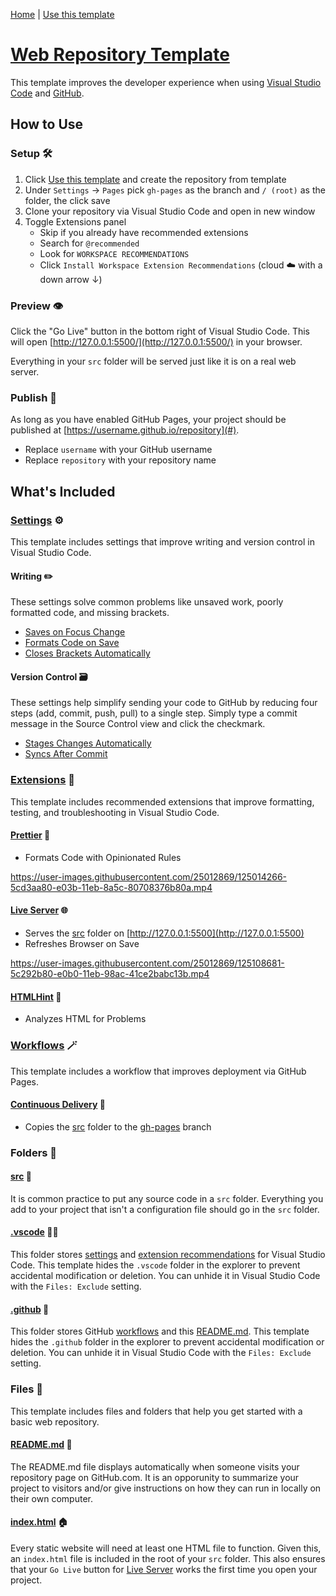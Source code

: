 [Home](../../../../) | [Use this template](https://github.com/ansipes/web-template/generate)

# [Web Repository Template](https://github.com/ansipes/mejo-web-template)

This template improves the developer experience when using [Visual Studio Code](https://code.visualstudio.com/) and [GitHub](https://github.com).

## How to Use

### Setup 🛠

1. Click [Use this template](https://github.com/ansipes/mejo-web-template) and create the repository from template
2. Under `Settings` -> `Pages` pick `gh-pages` as the branch and `/ (root)` as the folder, the click save
3. Clone your repository via Visual Studio Code and open in new window
4. Toggle Extensions panel
   - Skip if you already have recommended extensions
   - Search for `@recommended`
   - Look for `WORKSPACE RECOMMENDATIONS`
   - Click `Install Workspace Extension Recommendations` (cloud ☁️ with a down arrow ↓)

### Preview 👁

Click the "Go Live" button in the bottom right of Visual Studio Code. This will open [http://127.0.0.1:5500/](http://127.0.0.1:5500/) in your browser.

Everything in your `src` folder will be served just like it is on a real web server.

### Publish 🚀

As long as you have enabled GitHub Pages, your project should be published at [https://username.github.io/repository](#).

- Replace `username` with your GitHub username
- Replace `repository` with your repository name

## What's Included

### [Settings](../../.vscode/extensions.json) ⚙️

This template includes settings that improve writing and version control in Visual Studio Code.

#### Writing ✏️

These settings solve common problems like unsaved work, poorly formatted code, and missing brackets.

- [Saves on Focus Change](https://github.com/ansipes/mejo-web-template/blob/812550fd1d1b7951cac2ded8ef2e9589e1ffe6b0/.vscode/settings.json#L2)
- [Formats Code on Save](https://github.com/ansipes/mejo-web-template/blob/812550fd1d1b7951cac2ded8ef2e9589e1ffe6b0/.vscode/settings.json#L3)
- [Closes Brackets Automatically](https://github.com/ansipes/mejo-web-template/blob/812550fd1d1b7951cac2ded8ef2e9589e1ffe6b0/.vscode/settings.json#L10)

#### Version Control 🗃

These settings help simplify sending your code to GitHub by reducing four steps (add, commit, push, pull) to a single step. Simply type a commit message in the Source Control view and click the checkmark.

- [Stages Changes Automatically](https://github.com/ansipes/mejo-web-template/blob/812550fd1d1b7951cac2ded8ef2e9589e1ffe6b0/.vscode/settings.json#L16)
- [Syncs After Commit](https://github.com/ansipes/mejo-web-template/blob/812550fd1d1b7951cac2ded8ef2e9589e1ffe6b0/.vscode/settings.json#L17)

### [Extensions](../../.vscode/extensions.json) 🔌

This template includes recommended extensions that improve formatting, testing, and troubleshooting in Visual Studio Code.

#### [Prettier](https://marketplace.visualstudio.com/items?itemName=esbenp.prettier-vscode) 💅

- Formats Code with Opinionated Rules

https://user-images.githubusercontent.com/25012869/125014266-5cd3aa80-e03b-11eb-8a5c-80708376b80a.mp4

#### [Live Server](https://marketplace.visualstudio.com/items?itemName=ritwickdey.LiveServer) 🌐

- Serves the [src](../../src) folder on [http://127.0.0.1:5500](http://127.0.0.1:5500)
- Refreshes Browser on Save

https://user-images.githubusercontent.com/25012869/125108681-5c292b80-e0b0-11eb-98ac-41ce2babc13b.mp4

#### [HTMLHint](https://marketplace.visualstudio.com/items?itemName=mkaufman.HTMLHint) 🔎

- Analyzes HTML for Problems

### [Workflows](../workflows) 🪄

This template includes a workflow that improves deployment via GitHub Pages.

#### [Continuous Delivery](../workflows/cd.yml) 🚚

- Copies the [src](../../src) folder to the [gh-pages](../../../../tree/gh-pages) branch

### Folders 📁

#### [src](../../src) 💎

It is common practice to put any source code in a `src` folder. Everything you add to your project that isn't a configuration file should go in the `src` folder.

#### [.vscode](../../.vscode) 👩‍💻

This folder stores [settings](../../.vscode/settings.json) and [extension recommendations](../../.vscode/extensions.json) for Visual Studio Code. This template hides the `.vscode` folder in the explorer to prevent accidental modification or deletion. You can unhide it in Visual Studio Code with the `Files: Exclude` setting.

#### [.github](../../.github) 🐙

This folder stores GitHub [workflows](../../.github/workflows) and this [README.md](./). This template hides the `.github` folder in the explorer to prevent accidental modification or deletion. You can unhide it in Visual Studio Code with the `Files: Exclude` setting.

### Files 📄

This template includes files and folders that help you get started with a basic web repository.

#### [README.md](../../README.md) 👀

The README.md file displays automatically when someone visits your repository page on GitHub.com. It is an opporunity to summarize your project to visitors and/or give instructions on how they can run in locally on their own computer.

#### [index.html](../../src/index.html) 🏠

Every static website will need at least one HTML file to function. Given this, an `index.html` file is included in the root of your `src` folder. This also ensures that your `Go Live` button for [Live Server](#Live-Server) works the first time you open your project.
